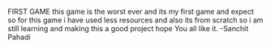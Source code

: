 FIRST GAME
   this game is the worst ever and its my first game and expect so for this game i have used less resources and also its from scratch so i am still learning and making this a good project hope You all like it.
                                                                            -Sanchit Pahadi
